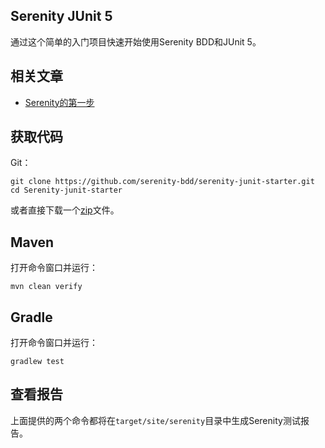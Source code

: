 ## Serenity JUnit 5

通过这个简单的入门项目快速开始使用Serenity BDD和JUnit 5。

## 相关文章

+ [Serenity的第一步](docs/Serenity的第一步.md)

## 获取代码

Git：

```shell
git clone https://github.com/serenity-bdd/serenity-junit-starter.git
cd Serenity-junit-starter
```

或者直接下载一个[zip](https://github.com/serenity-bdd/serenity-junit-starter/archive/master.zip)文件。

## Maven

打开命令窗口并运行：

```shell
mvn clean verify
```

## Gradle

打开命令窗口并运行：

```shell
gradlew test
```

## 查看报告

上面提供的两个命令都将在`target/site/serenity`目录中生成Serenity测试报告。